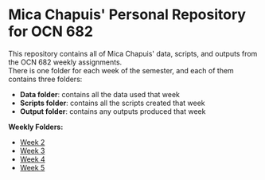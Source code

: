 # Mica Chapuis' Personal Repository for OCN 682

This repository contains all of Mica Chapuis' data, scripts, and outputs from the OCN 682 weekly assignments.  
There is one folder for each week of the semester, and each of them contains three folders:
* **Data folder**: contains all the data used that week
* **Scripts folder**: contains all the scripts created that week
* **Output folder**: contains any outputs produced that week

 
**Weekly Folders:**  
- [Week 2](https://github.com/OCN-682-UH/Chapuis/tree/main/Week2)
- [Week 3](https://github.com/OCN-682-UH/Chapuis/tree/main/Week3)
- [Week 4](https://github.com/OCN-682-UH/Chapuis/tree/main/Week4)
- [Week 5](https://github.com/OCN-682-UH/Chapuis/tree/main/Week5)
